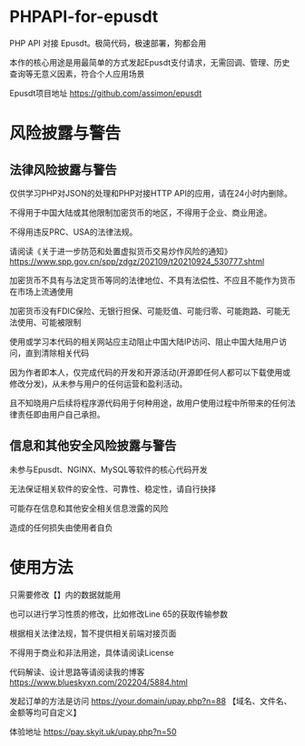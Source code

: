 # PHPAPI-for-epusdt
PHP API 对接 Epusdt。极简代码，极速部署，狗都会用

本作的核心用途是用最简单的方式发起Epusdt支付请求，无需回调、管理、历史查询等无意义因素，符合个人应用场景

Epusdt项目地址 https://github.com/assimon/epusdt


# 风险披露与警告

## 法律风险披露与警告

仅供学习PHP对JSON的处理和PHP对接HTTP API的应用，请在24小时内删除。

不得用于中国大陆或其他限制加密货币的地区，不得用于企业、商业用途。

不得用违反PRC、USA的法律法规。

请阅读《关于进一步防范和处置虚拟货币交易炒作风险的通知》 https://www.spp.gov.cn/spp/zdgz/202109/t20210924_530777.shtml

加密货币不具有与法定货币等同的法律地位、不具有法偿性、不应且不能作为货币在市场上流通使用

加密货币没有FDIC保险、无银行担保、可能贬值、可能归零、可能跑路、可能无法使用、可能被限制

使用或学习本代码的相关网站应主动阻止中国大陆IP访问、阻止中国大陆用户访问，直到清除相关代码

因为作者即本人，仅完成代码的开发和开源活动(开源即任何人都可以下载使用或修改分发)，从未参与用户的任何运营和盈利活动。

且不知晓用户后续将程序源代码用于何种用途，故用户使用过程中所带来的任何法律责任即由用户自己承担。

## 信息和其他安全风险披露与警告
未参与Epusdt、NGINX、MySQL等软件的核心代码开发

无法保证相关软件的安全性、可靠性、稳定性，请自行抉择

可能存在信息和其他安全相关信息泄露的风险

造成的任何损失由使用者自负

# 使用方法
只需要修改【】内的数据就能用

也可以进行学习性质的修改，比如修改Line 65的获取传输参数

根据相关法律法规，暂不提供相关前端对接页面

不得用于商业和非法用途，具体请阅读License

代码解读、设计思路等请阅读我的博客 https://www.blueskyxn.com/202204/5884.html

发起订单的方法是访问 https://your.domain/upay.php?n=88 【域名、文件名、金额等均可自定义】

体验地址 https://pay.skyit.uk/upay.php?n=50
